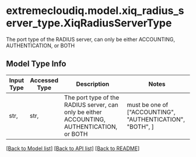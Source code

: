 # extremecloudiq.model.xiq_radius_server_type.XiqRadiusServerType

The port type of the RADIUS server, can only be either ACCOUNTING, AUTHENTICATION, or BOTH

## Model Type Info
Input Type | Accessed Type | Description | Notes
------------ | ------------- | ------------- | -------------
str,  | str,  | The port type of the RADIUS server, can only be either ACCOUNTING, AUTHENTICATION, or BOTH | must be one of ["ACCOUNTING", "AUTHENTICATION", "BOTH", ] 

[[Back to Model list]](../../README.md#documentation-for-models) [[Back to API list]](../../README.md#documentation-for-api-endpoints) [[Back to README]](../../README.md)

